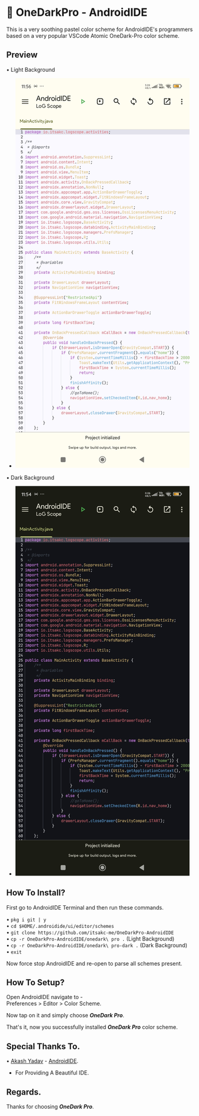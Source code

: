 # 🌃 OneDarkPro - AndroidIDE
This is a very soothing pastel color scheme for AndroidIDE's programmers based on a very popular VSCode Atomic OneDark-Pro color scheme.

## Preview
• Light Background
- ![Light Preview](./assets/light-bg.png "Light BG")

• Dark Background
- ![Dark Preview](./assets/dark-bg.png "Dark BG")

## How To Install?
First go to AndroidIDE Terminal and then run these commands.

• ```pkg i git | y```
<br />
• ```cd $HOME/.androidide/ui/editor/schemes```
<br />
• ```git clone https://github.com/itsakc-me/OneDarkPro-AndroidIDE```
<br />
• ```cp -r OneDarkPro-AndroidIDE/onedark\ pro .``` (Light Background)
<br />
• ```cp -r OneDarkPro-AndroidIDE/onedark\ pro-dark .``` (Dark Background)
<br />
• ```exit```

Now force stop AndroidIDE and re-open to parse all schemes present.

## How To Setup?
Open AndroidIDE navigate to -
<br />
Preferences > Editor > Color Scheme.

Now tap on it and simply choose ***OneDark Pro***.

That's it, now you successfully installed ***OneDark Pro*** color scheme.

## Special Thanks To.
• [Akash Yadav](https://github.com/itsaky) - [AndroidIDE](https://github.com/itsaky/AndroidIDE).
<br />
- For Providing A Beautiful IDE.

## Regards.
Thanks for choosing ***OneDark Pro***.
